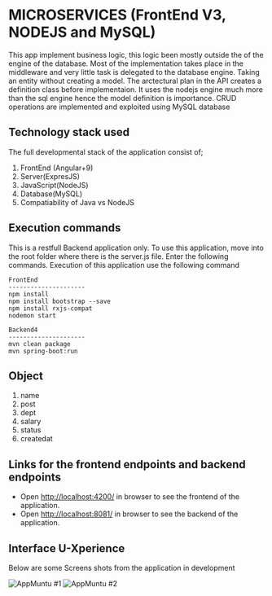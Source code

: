 # MICROSERVICES (FrontEnd V3, NODEJS and MySQL)

This app  implement business logic, this logic been mostly outside the of the engine of the database. Most of the implementation takes place in the middleware and very little task is delegated to the database engine. Taking an entity without creating a model. The arctectural plan in the API creates a definition class before implementaion. It uses the nodejs engine much more than the sql engine hence the model definition is importance. CRUD operations are implemented and exploited using MySQL database

## Technology stack used

The full developmental stack of the application consist of;

1. FrontEnd (Angular+9)
2. Server(ExpresJS)
3. JavaScript(NodeJS)
4. Database(MySQL)
5. Compatiability of Java vs NodeJS

## Execution commands

This is a restfull Backend application only. To use this application, move into the root folder where there is the server.js file. Enter the following commands. Execution of this application use the following command

```
FrontEnd
---------------------
npm install
npm install bootstrap --save
npm install rxjs-compat
nodemon start

Backend4
---------------------
mvn clean package
mvn spring-boot:run

```

## Object

1. name
2. post
3. dept
4. salary
5. status
6. createdat

## Links for the frontend endpoints and backend endpoints

- Open [http://localhost:4200/](http://localhost:4200/) in browser to see the frontend of the application.
- Open [http://localhost:8081/](http://localhost:8081/) in browser to see the backend of the application.

## Interface U-Xperience
Below are some Screens shots from the application in development

![ AppMuntu #1 ](https://github.com/LINOSNCHENA/NodeAPI-Present-Mysql-Model-Implemented/blob/master/page1.png)
![ AppMuntu #2 ](https://github.com/LINOSNCHENA/NodeAPI-Present-Mysql-Model-Implemented/blob/master/page2.png)
